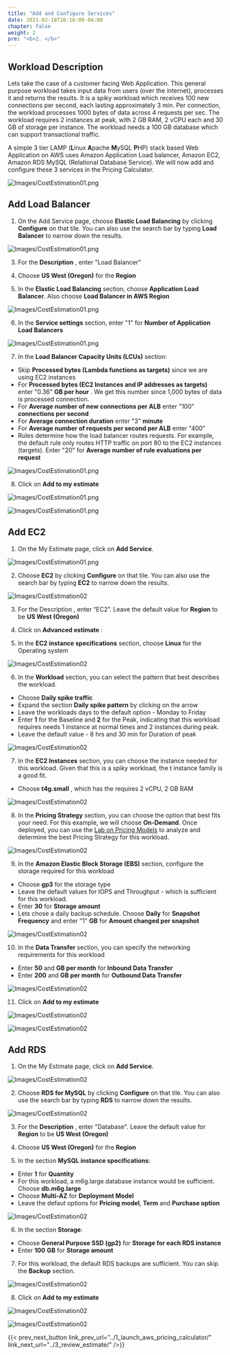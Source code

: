 ```yaml
---
title: "Add and Configure Services"
date: 2021-02-18T26:16:08-04:00
chapter: false
weight: 2
pre: "<b>2. </b>"
---
```


## Workload Description
Lets take the case of a customer facing Web Application. This general purpose workload takes input data from users (over the internet), processes it and returns the results. It is a spiky workload which receives 100 new connections per second, each lasting approximately 3 min. Per connection, the workload processes 1000 bytes of data across 4 requests per sec. The workload requires 2 instances at peak, with 2 GB RAM, 2 vCPU each and 30 GB of storage per instance. The workload needs a 100 GB database which can support transactional traffic. 

A simple 3 tier LAMP (**L**inux **A**pache **M**ySQL **P**HP) stack based Web Application on AWS uses Amazon Application Load balancer, Amazon EC2, Amazon RDS MySQL (Relational Database Service). We will now add and configure these 3 services in the Pricing Calculator. 

![Images/CostEstimation01.png](/Cost/100_Cost_Estimation/Images/CostEstimation01.png)

## Add Load Balancer
1. On the Add Service page, choose **Elastic Load Balancing** by clicking **Configure** on that tile. You can also use the search bar by typing **Load Balancer** to narrow down the results. 

![Images/CostEstimation01.png](/Cost/100_Cost_Estimation/Images/CostEstimation03.png)

3. For the **Description** , enter "Load Balancer"

4. Choose **US West (Oregon)** for the **Region**

5. In the **Elastic Load Balancing** section, choose **Application Load Balancer**. Also choose **Load Balancer in AWS Region**

![Images/CostEstimation01.png](/Cost/100_Cost_Estimation/Images/CostEstimation04.png)

6. In the **Service settings** section, enter "1" for **Number of Application Load Balancers**

![Images/CostEstimation01.png](/Cost/100_Cost_Estimation/Images/CostEstimation05.png)

7. In the **Load Balancer Capacity Units (LCUs)** section:
* Skip **Processed bytes (Lambda functions as targets)** since we are using EC2 instances 
* For **Processed bytes (EC2 Instances and IP addresses as targets)** enter "0.36" **GB per hour** . We get this number since 1,000 bytes of data is processed connection. 
* For **Average number of new connections per ALB** enter "100" **connections per second**
* For **Average connection duration** enter "3" **minute**
* For **Average number of requests per second per ALB** enter "400" 
* Rules determine how the load balancer routes requests. For example, the default rule only routes HTTP traffic on port 80 to the EC2 instances (targets). Enter "20" for **Average number of rule evaluations per request**

![Images/CostEstimation01.png](/Cost/100_Cost_Estimation/Images/CostEstimation06.png)

8. Click on **Add to my estimate**

![Images/CostEstimation01.png](/Cost/100_Cost_Estimation/Images/CostEstimation07.png)

![Images/CostEstimation01.png](/Cost/100_Cost_Estimation/Images/CostEstimation08.png)

## Add EC2  
1. On the My Estimate page, click on **Add Service**. 

![Images/CostEstimation01.png](/Cost/100_Cost_Estimation/Images/CostEstimation08.png)

2. Choose **EC2** by clicking **Configure** on that tile. You can also use the search bar by typing **EC2** to narrow down the results. 

![Images/CostEstimation02](/Cost/100_Cost_Estimation/Images/CostEstimation10.png)

3. For the Description , enter “EC2”. Leave the default value for **Region** to be **US West (Oregon)** 

4. Click on **Advanced estimate** :

5. In the **EC2 instance specifications** section, choose **Linux** for the Operating system

![Images/CostEstimation02](/Cost/100_Cost_Estimation/Images/CostEstimation11.png)

6. In the **Workload** section, you can select the pattern that best describes the workload. 
* Choose **Daily spike traffic**
* Expand the section **Daily spike pattern** by clicking on the arrow
* Leave the workloads days to the default option - Monday to Friday
* Enter **1** for the Baseline and **2** for the Peak, indicating that this workload requires needs 1 instance at normal times and 2 instances during peak.
* Leave the default value - 8 hrs and 30 min for Duration of peak

![Images/CostEstimation02](/Cost/100_Cost_Estimation/Images/CostEstimation12.png)

7. In the **EC2 Instances** section, you can choose the instance needed for this workload. Given that this is a spiky workload, the t instance family is a good fit. 
* Choose **t4g.small** , which has the requires 2 vCPU, 2 GB RAM 

![Images/CostEstimation02](/Cost/100_Cost_Estimation/Images/CostEstimation13.png)

8. In the **Pricing Strategy** section, you can choose the option that best fits your need. For this example, we will choose **On-Demand**. Once deployed, you can use the [Lab on Pricing Models](https://www.wellarchitectedlabs.com/cost/100_labs/100_3_pricing_models/) to analyze and determine the best Pricing Strategy for this workload.

![Images/CostEstimation02](/Cost/100_Cost_Estimation/Images/CostEstimation14.png)

9. In the **Amazon Elastic Block Storage (EBS)** section, configure the storage required for this workload
* Choose **gp3** for the storage type
* Leave the default values for IOPS and Throughput - which is sufficient for this workload. 
* Enter **30** for **Storage amount**
* Lets chose a daily backup schedule. Choose **Daily** for **Snapshot Frequency** and enter "1" **GB** for **Amount changed per snapshot**

![Images/CostEstimation02](/Cost/100_Cost_Estimation/Images/CostEstimation15.png)

10. In the **Data Transfer** section, you can specify the networking requirements for this workload
* Enter **50** and **GB per month** for **Inbound Data Transfer**
* Enter **200** and **GB per month** for **Outbound Data Transfer**

![Images/CostEstimation02](/Cost/100_Cost_Estimation/Images/CostEstimation16.png)

11. Click on **Add to my estimate**

![Images/CostEstimation02](/Cost/100_Cost_Estimation/Images/CostEstimation17.png)

![Images/CostEstimation02](/Cost/100_Cost_Estimation/Images/CostEstimation18.png)

## Add RDS 
1. On the My Estimate page, click on **Add Service**. 

![Images/CostEstimation02](/Cost/100_Cost_Estimation/Images/CostEstimation19.png)

2. Choose **RDS for MySQL** by clicking **Configure** on that tile. You can also use the search bar by typing **RDS** to narrow down the results. 

![Images/CostEstimation02](/Cost/100_Cost_Estimation/Images/CostEstimation20.png)

3. For the **Description** , enter "Database". Leave the default value for **Region** to be **US West (Oregon)** 

4. Choose **US West (Oregon)** for the **Region**

5. In the section **MySQL instance specifications**:
* Enter **1** for **Quantity**
* For this workload, a m6g.large database instance would be sufficient. Choose **db.m6g.large** 
* Choose **Multi-AZ** for **Deployment Model**
* Leave the defaut options for **Pricing model**, **Term** and **Purchase option** 

![Images/CostEstimation02](/Cost/100_Cost_Estimation/Images/CostEstimation21.png)

6. In the section **Storage**:
* Choose **General Purpose SSD (gp2)** for **Storage for each RDS instance**
* Enter **100** **GB** for **Storage amount**

7. For this workload, the default RDS backups are sufficient. You can skip the **Backup** section.

![Images/CostEstimation02](/Cost/100_Cost_Estimation/Images/CostEstimation22.png)

8. Click on **Add to my estimate**

![Images/CostEstimation02](/Cost/100_Cost_Estimation/Images/CostEstimation23.png)

![Images/CostEstimation02](/Cost/100_Cost_Estimation/Images/CostEstimation24.png)

{{< prev_next_button link_prev_url="../1_launch_aws_pricing_calculator/" link_next_url="../3_review_estimate/" />}}


